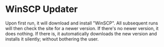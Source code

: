 WinSCP Updater
==============

Upon first run, it will download and install "WinSCP". All subsequent runs will then check the site for a newer version. If there's no newer version, it does nothing. If there is, it automatically downloads the new version and installs it silently; without bothering the user.
